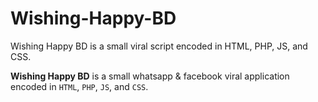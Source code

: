 # Wishing-Happy-BD
Wishing Happy BD is a small viral script encoded in HTML, PHP, JS, and CSS.

<strong>Wishing Happy BD</strong> is a small whatsapp & facebook viral application encoded in <code>HTML</code>, <code>PHP</code>, <code>JS</code>, and <code>CSS</code>. 

